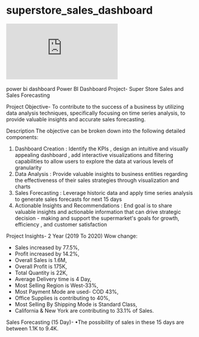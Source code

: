 # superstore_sales_dashboard

![Company Logo](https://github.com/AmanJaiswal9973/superstore_sales_dashboard/blob/main/superstore%20sales%20dashboard%201.pdf)

power bi dashboard
Power BI Dashboard Project- Super Store Sales and Sales Forecasting

Project Objective-
To contribute to the success of a business by utilizing data analysis techniques, specifically focusing on time series analysis, to provide valuable insights and accurate sales forecasting.

Description 
The objective can be broken down into the following detailed components: 
1. Dashboard Creation : Identify the KPIs , design an intuitive and visually appealing dashboard , add interactive visualizations and filtering capabilities to allow users to explore the data at various levels of granularity
2. Data Analysis : Provide valuable insights to business entities regarding the effectiveness of their sales strategies through  visualization and charts
3. Sales Forecasting : Leverage historic data and apply time series analysis to generate sales forecasts for next 15 days
4. Actionable Insights and Recommendations : End goal is to share valuable insights and actionable information that can drive strategic decision - making and support the supermarket's goals for growth, efficiency  , and customer satisfaction
   
Project Insights- 2 Year (2019 To 2020)
Wow change: 
* Sales increased by 77.5%, 
* Profit increased by 14.2%, 
* Overall Sales is 1.6M,
* Overall Profit is 175K,
* Total Quantity is 22K,
* Average Delivery time is 4 Day,
* Most Selling Region is West-33%,
* Most Payment Mode are used- COD 43%,
* Office Supplies is contributing to 40%,
* Most Selling By Shipping Mode is Standard Class,
* California & New York are contributing to 33.1% of Sales.

Sales Forecasting (15 Day)-
•The possibility of sales in these 15 days are between 1.1K to 9.4K.
